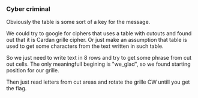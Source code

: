 <div><h3>Cyber criminal</h3><p>Obviously the table is some sort of a key for the message.</p>
<p>We could try to google for ciphers that uses a table with cutouts and found out that it is Cardan grille cipher. Or just make an assumption that table is used to get some characters from the text written in such table.</p>
<p>So we just need to write text in 8 rows and try to get some phrase from cut out cells. The only meaningfull begining is "we_glad", so we found starting position for our grille.</p>
<p>Then just read letters from cut areas and rotate the grille CW untill you get the flag.</p></div>
